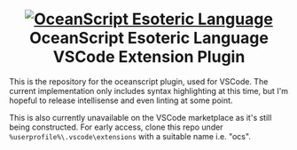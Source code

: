 <h1 align="center">
  <br>
  <a href="https://github.com/Kreusada/OceanScript"><img src="https://raw.githubusercontent.com/Kreusada/OceanScript/main/Resources/oceanscript.png" alt="OceanScript Esoteric Language"></a>
  <br>
  OceanScript Esoteric Language VSCode Extension Plugin
  <br>
</h1>

This is the repository for the oceanscript plugin, used for VSCode.
The current implementation only includes syntax highlighting at this
time, but I'm hopeful to release intellisense and even linting at
some point.

This is also currently unavailable on the VSCode marketplace as it's still 
being constructed. For early access, clone this repo under `%userprofile%\.vscode\extensions`
with a suitable name i.e. "ocs".